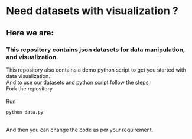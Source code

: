 # Need datasets with visualization ? 
## Here we are:

### This repository contains json datasets for data manipulation, and visualization.
This repository also contains a demo python script to get you started with data visualization. <br>
And to use our datasets and python script follow the steps, <br>
Fork the repository <br><br>
Run 
```bash
python data.py
```
<br> And then you can change the code as per your requirement. <br>
